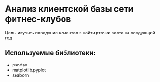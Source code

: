 # Анализ клиентской базы сети фитнес-клубов
Цель: изучить поведение клиентов и найти рточки роста на следующий год
## Используемые библиотеки:
- pandas
- matplotlib.pyplot
- seaborn

